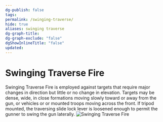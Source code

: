 ```yaml
---
dg-publish: false
tags: 
permalink: /swinging-traverse/
hide: true
aliases: swinging traverse
dg-graph-title: 
dg-graph-exclude: "false"
dgShowInlineTitle: "false"
updated:
---
```

# Swinging Traverse Fire
Swinging Traverse Fire is employed against targets that require major changes in direction but little or no change in elevation. Targets may be dense, wide, in close formations moving slowly toward or away from the gun, or vehicles or or mounted troops moving across the front. If tripod mounted, the traversing slide lock lever is loosened enough to permit the gunner to swing the gun laterally.
![Swinging Traverse Fire](/src/site/img/Pasted%20image%2020250404210334.png)
